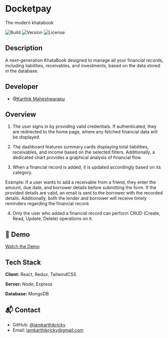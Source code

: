 
# Docketpay

The modern khatabook

![Build](https://img.shields.io/badge/build-passing-brightgreen)
![Version](https://img.shields.io/badge/version-1.0-blue)
![License](https://img.shields.io/badge/license-MIT-orange)

## Description

A next-generation KhataBook designed to manage all your financial records, including liabilities, receivables, and investments, based on the data stored in the database.

## Developer

- [@Karthik Maheshwarapu](https://www.linkedin.com/in/maheshwarapu-karthik/)


## Overview

1. The user signs in by providing valid credentials. If authenticated, they are redirected to the home page, where any fetched financial data will be displayed.

2. The dashboard features summary cards displaying total liabilities, receivables, and income based on the selected filters. Additionally, a dedicated chart provides a graphical analysis of financial flow.

3. When a financial record is added, it is updated accordingly based on its category.

Example: If a user wants to add a receivable from a friend, they enter the amount, due date, and borrower details before submitting the form. If the provided details are valid, an email is sent to the borrower with the recorded details. Additionally, both the lender and borrower will receive timely reminders regarding the financial record.

4. Only the user who added a financial record can perform CRUD (Create, Read, Update, Delete) operations on it.



## 🎥 Demo
[Watch the Demo](https://youtube.com)


## Tech Stack

**Client:** React, Redux, TailwindCSS

**Server:** Node, Express

**Database:** MongoDB

## 📬 Contact
- GitHub: [@iamkarthikricky](https://github.com/iamkarthikricky)
- Email: iamkarthikricky@gmail.com